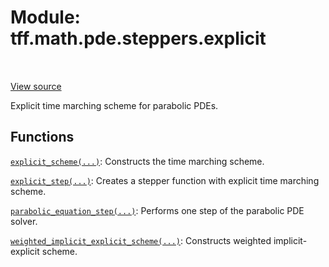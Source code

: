 <div itemscope itemtype="http://developers.google.com/ReferenceObject">
<meta itemprop="name" content="tff.math.pde.steppers.explicit" />
<meta itemprop="path" content="Stable" />
</div>

# Module: tff.math.pde.steppers.explicit

<!-- Insert buttons and diff -->

<table class="tfo-notebook-buttons tfo-api" align="left">
</table>

<a target="_blank" href="https://github.com/google/tf-quant-finance/blob/master/tf_quant_finance/math/pde/steppers/explicit.py">View source</a>



Explicit time marching scheme for parabolic PDEs.



## Functions

[`explicit_scheme(...)`](../../../../tff/math/pde/steppers/explicit/explicit_scheme.md): Constructs the time marching scheme.

[`explicit_step(...)`](../../../../tff/math/pde/steppers/explicit/explicit_step.md): Creates a stepper function with explicit time marching scheme.

[`parabolic_equation_step(...)`](../../../../tff/math/pde/steppers/composite_stepper/parabolic_equation_step.md): Performs one step of the parabolic PDE solver.

[`weighted_implicit_explicit_scheme(...)`](../../../../tff/math/pde/steppers/crank_nicolson/weighted_implicit_explicit_scheme.md): Constructs weighted implicit-explicit scheme.

